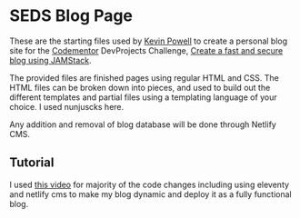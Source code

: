 # SEDS Blog Page

These are the starting files used by [Kevin Powell](https://kevinpowell.co) to create a personal blog site for the [Codementor](https://www.codementor.io/) DevProjects Challenge, [Create a fast and secure blog using JAMStack](https://www.codementor.io/projects/web/create-a-fast-and-secure-blog-using-jamstack-c93coupnxb).

The provided files are finished pages using regular HTML and CSS. The HTML files can be broken down into pieces, and used to build out the different templates and partial files using a templating language of your choice. I used nunjuscks here.

Any addition and removal of blog database will be done through Netlify CMS.

## Tutorial

I used [this video](https://youtu.be/4wD00RT6d-g) for majority of the code changes including using eleventy and netlify cms to make my blog dynamic and deploy it as a fully functional blog.
